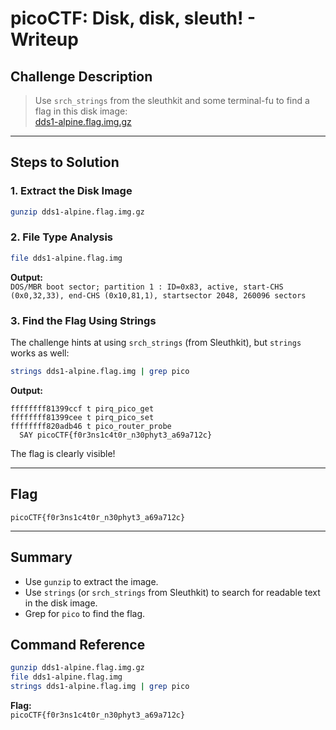 # picoCTF: Disk, disk, sleuth! - Writeup

## Challenge Description

> Use `srch_strings` from the sleuthkit and some terminal-fu to find a flag in this disk image:  
> [dds1-alpine.flag.img.gz](https://mercury.picoctf.net/static/a734f18939e0aaea9d27bc7a243a0ed0/dds1-alpine.flag.img.gz)

---

## Steps to Solution

### 1. Extract the Disk Image

```bash
gunzip dds1-alpine.flag.img.gz
```

### 2. File Type Analysis

```bash
file dds1-alpine.flag.img
```
**Output:**  
`DOS/MBR boot sector; partition 1 : ID=0x83, active, start-CHS (0x0,32,33), end-CHS (0x10,81,1), startsector 2048, 260096 sectors`

### 3. Find the Flag Using Strings

The challenge hints at using `srch_strings` (from Sleuthkit), but `strings` works as well:

```bash
strings dds1-alpine.flag.img | grep pico
```

**Output:**
```
ffffffff81399ccf t pirq_pico_get
ffffffff81399cee t pirq_pico_set
ffffffff820adb46 t pico_router_probe
  SAY picoCTF{f0r3ns1c4t0r_n30phyt3_a69a712c}
```

The flag is clearly visible!

---

## Flag

```
picoCTF{f0r3ns1c4t0r_n30phyt3_a69a712c}
```

---

## Summary

- Use `gunzip` to extract the image.
- Use `strings` (or `srch_strings` from Sleuthkit) to search for readable text in the disk image.
- Grep for `pico` to find the flag.

## Command Reference

```bash
gunzip dds1-alpine.flag.img.gz
file dds1-alpine.flag.img
strings dds1-alpine.flag.img | grep pico
```

**Flag:**  
`picoCTF{f0r3ns1c4t0r_n30phyt3_a69a712c}`
